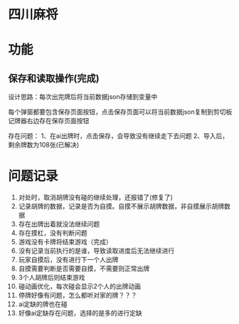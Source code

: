 # 四川麻将

# 功能

## 保存和读取操作(完成)

设计思路：每次出完牌后将当前数据json存储到变量中

每个弹窗都要包含保存页面按钮，点击保存页面可以将当前数据json复制到剪切板
记牌器右边存在保存页面按钮

存在问题：
1、在ai出牌时，点击保存，会导致没有继续走下去问题
2、导入后，剩余牌数为108张(已解决)

# 问题记录
1. 对处时，取消胡牌没有碰的继续处理，还报错了(修复了)
2. 记录胡牌的数据，记录是否为自摸。自摸不展示胡牌数据，非自摸展示胡牌数据
3. 存在出牌出着就没法继续问题
4. 存在摸杠，没有判断问题
5. 游戏没有卡牌将结束游戏（完成）
6. 没有记录当前执行的是谁，导致读取进度后无法继续进行
7. 玩家自摸后，没有进行下一个人出牌
8. 自摸需要判断是否需要自摸，不需要则正常出牌
9. 3个人胡牌后则结束游戏
10. 碰动画优化，每次碰会显示2个人的出牌动画
11. 停牌好像有问题，怎么都听对家的牌？？？
12. ai定缺的牌也在碰
13. 好像ai定缺存在问题，选择的是多的进行定缺
